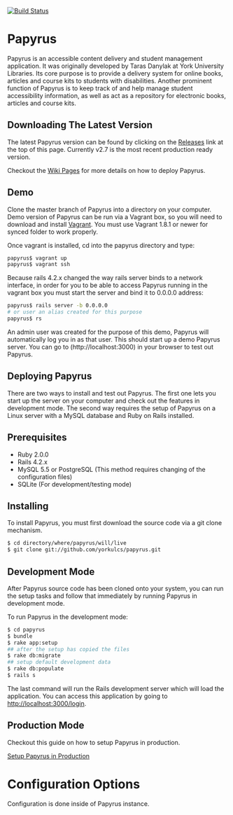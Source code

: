 [![Build Status](https://travis-ci.org/yorkulcs/papyrus.svg?branch=master)](https://travis-ci.org/yorkulcs/papyrus)

Papyrus
========================================================================

Papyrus is an accessible content delivery and student management application. It was originally developed by Taras Danylak at York University Libraries. Its core purpose is to provide a delivery system for online books, articles and course kits to students with disabilities. Another prominent function of Papyrus is to keep track of and help manage student accessibility information, as well as act as a repository for electronic books, articles and course kits.

Downloading The Latest Version
------------------------------

The latest Papyrus version can be found by clicking on the [Releases](https://github.com/yorkulcs/papyrus/releases) link at the top of this page. Currently v2.7 is the most recent production ready version.

Checkout the [Wiki Pages](https://github.com/yorkulcs/papyrus/wiki) for more details on how to deploy Papyrus.

Demo
----

Clone the master branch of Papyrus into a directory on your computer. Demo version of Papyrus can be run via a Vagrant box, so you will need to download and install [Vagrant](https://www.vagrantup.com). You must use Vagrant 1.8.1 or newer for synced folder to work properly. 

Once vagrant is installed, cd into the papyrus directory and type:

```sh
papyrus$ vagrant up
papyrus$ vagrant ssh
```
Because rails 4.2.x changed the way rails server binds to a network interface, in order for you to be able to access Papyrus running in the vagrant box you must start the server and bind it to 0.0.0.0 address:

```sh
papyrus$ rails server -b 0.0.0.0
# or user an alias created for this purpose
papyrus$ rs
```
An admin user was created for the purpose of this demo, Papyrus will automatically log you in as that user. 
This should start up a demo Papyrus server. You can go to (http://localhost:3000) in your browser to test out Papyrus. 

Deploying Papyrus
------------------

There are two ways to install and test out Papyrus. The first one lets you start up the server on your computer and check out the features in development mode. The second way requires the setup of Papyrus on a Linux server with a MySQL database and Ruby on Rails installed.

Prerequisites
-------------

- Ruby 2.0.0
- Rails 4.2.x
- MySQL 5.5 or PostgreSQL (This method requires changing of the configuration files)
- SQLite (For development/testing mode)

Installing
----------

To install Papyrus, you must first download the source code via a git clone mechanism.

```sh
$ cd directory/where/papyrus/will/live
$ git clone git://github.com/yorkulcs/papyrus.git
```

Development Mode
----------------

After Papyrus source code has been cloned onto your system, you can run the setup tasks and follow that immediately by running Papyrus in development mode.

To run Papyrus in the development mode:

```sh
$ cd papyrus
$ bundle
$ rake app:setup
## after the setup has copied the files
$ rake db:migrate
## setup default development data
$ rake db:populate
$ rails s
```

The last command will run the Rails development server which will load the application.
You can access this application by going to [http://localhost:3000/login](http://localhost:3000/login).


Production Mode
---------------

Checkout this guide on how to setup Papyrus in production.

[Setup Papyrus in Production](https://github.com/yorkulcs/papyrus/wiki/Setup-Papyrus-in-Production)

Configuration Options
=====================

Configuration is done inside of Papyrus instance. 
